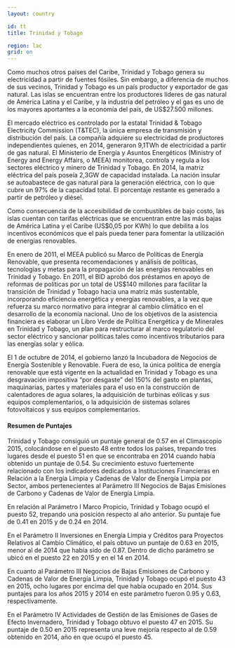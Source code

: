 ```yaml
---
layout: country

id: tt
title: Trinidad y Tobago

region: lac
grid: on
---
```

Como muchos otros países del Caribe, Trinidad y Tobago genera su electricidad a partir de fuentes fósiles. Sin embargo, a diferencia de muchos de sus vecinos, Trinidad y Tobago es un país productor y exportador de  gas natural. Las islas se encuentran entre los productores líderes de gas natural de América Latina y el Caribe, y la industria del petróleo y el gas es uno de los mayores aportantes a la economía del país, de US$27.500 millones.

El mercado eléctrico es controlado por la estatal Trinidad & Tobago Electricity Commission (T&TEC), la única empresa de transmisión y distribución del país. La compañía adquiere su electricidad de productores independientes quienes, en 2014, generaron 9,1TWh de electricidad a partir de gas natural. El Ministerio de Energía y Asuntos Energéticos (Ministry of Energy and Energy Affairs, o MEEA) monitorea, controla y regula a los sectores eléctrico y minero de Trinidad y Tobago.
En 2014, la matriz eléctrica del país poseía 2,3GW de capacidad instalada. La nación insular se autoabastece de gas natural para la generación eléctrica, con lo que cubre un 97% de la capacidad total. El porcentaje restante es generado a partir de petróleo y diésel.  

Como consecuencia de la accesibilidad de combustibles de bajo costo, las islas cuentan con tarifas eléctricas que se encuentran entre las más bajas de América Latina y el Caribe (US$0,05 por KWh) lo que debilita a los incentivos económicos que el país pueda tener para fomentar la utilización de energías renovables.

En enero de 2011, el MEEA publicó su Marco de Políticas de Energía Renovable, que presenta recomendaciones y análisis de políticas, tecnologías y metas para la propagación de las energías renovables en Trinidad y Tobago. En 2011, el BID aprobó dos préstamos en apoyo de reformas de políticas por un total de US$140 millones para facilitar la transición de Trinidad y Tobago hacia una matriz más sustentable, incorporando eficiencia energética y energías renovables, a la vez que refuerza su marco normativo para integrar al cambio climático en el desarrollo de la economía nacional. Uno de los objetivos de la asistencia financiera es elaborar un Libro Verde de Política Energética y de Minerales en Trinidad y Tobago, un plan para restructurar al marco regulatorio del sector eléctrico y sancionar políticas tales como incentivos tributarios para las energías solar y eólica.

El 1 de octubre de 2014, el gobierno lanzó la Incubadora de Negocios de Energía Sostenible y Renovable. Fuera de eso, la única política de energía renovable que está vigente en la actualidad en Trinidad y Tobago es una desgravación impositiva “por desgaste” del 150% del gasto en plantas, maquinarias, partes y materiales para el uso en la construcción de calentadores de agua solares, la adquisición de turbinas eólicas y sus equipos complementarios, o la adquisición de sistemas solares fotovoltaicos y sus equipos complementarios.

#### Resumen de Puntajes 

Trinidad y Tobago consiguió un puntaje general de 0.57 en el Climascopio 2015, colocándose en el puesto 48 entre todos los países, trepando tres lugares desde el puesto 51 en que se encontraba en 2014 cuando había obtenido un puntaje de 0.54.
Su crecimiento estuvo fuertemente relacionado con los indicadores dedicados a Instituciones Financieras en Relación a la Energía Limpia y Cadenas de Valor de Energía Limpia por Sector, ambos pertenecientes al Parámetro III Negocios de Bajas Emisiones de Carbono y Cadenas de Valor de Energía Limpia.

En relación al Parámetro I Marco Propicio, Trinidad y Tobago ocupó el puesto 52, trepando una posición respecto al año anterior. Su puntaje fue de 0.41 en 2015 y de 0.24 en 2014.

En el Parámetro II Inversiones en Energía Limpia y Créditos para Proyectos Relativos al Cambio Climático, el país obtuvo un puntaje de 0.63 en 2015, menor al de 2014 que había sido de 0.87. Dentro de dicho parámetro se ubicó en el puesto 22 en 2015 y en el 14 en 2014.

En cuanto al Parámetro III Negocios de Bajas Emisiones de Carbono y Cadenas de Valor de Energía Limpia, Trinidad y Tobago ocupó el puesto 43 en 2015, ocho lugares por encima del que había ocupado en 2014. Sus puntajes para los años 2015 y 2014 en este parámetro fueron 0.95 y 0.63, respectivamente.

En el Parámetro IV Actividades de Gestión de las Emisiones de Gases de Efecto Invernadero, Trinidad y Tobago obtuvo el puesto 47 en 2015. Su puntaje de 0.50 en 2015 representa una leve mejoría  respecto al de 0.59 obtenido en 2014, año en que ocupó el puesto 45.
